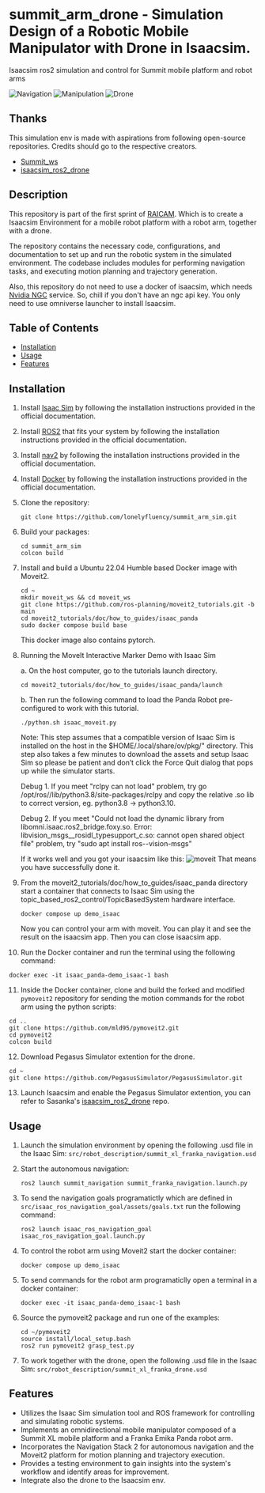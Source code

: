 # summit_arm_drone - Simulation Design of a Robotic Mobile Manipulator with Drone in Isaacsim.
Isaacsim ros2 simulation and control for Summit mobile platform and robot arms

![Navigation](src/assets/navigation.png)
![Manipulation](src/assets/manipulation.png)
![Drone](src/assets/withdrone.png)

## Thanks

This simulation env is made with aspirations from following open-source repositories. Credits should go to the respective creators.

- [Summit_ws](https://github.com/debi-ml/Summit_ws)
- [isaacsim_ros2_drone](https://github.com/SasaKuruppuarachchi/isaacsim_ros2_drone)


## Description

This repository is part of the first sprint of [RAICAM](raicam.eu). Which is to create a Isaacsim Environment for a mobile robot platform with a robot arm, together with a drone.

The repository contains the necessary code, configurations, and documentation to set up and run the robotic system in the simulated environment. The codebase includes modules for performing navigation tasks, and executing motion planning and trajectory generation.

Also, this repository do not need to use a docker of isaacsim, which needs [Nvidia NGC](https://ngc.nvidia.com) service. So, chill if you don't have an ngc api key. You only need to use omniverse launcher to install Isaacsim.

## Table of Contents

- [Installation](#installation)
- [Usage](#usage)
- [Features](#features)

## Installation

1. Install [Isaac Sim](https://docs.omniverse.nvidia.com/app_isaacsim/app_isaacsim/install_workstation.html#isaac-sim-app-install-workstation) by following the installation instructions provided in the official documentation.

2. Install [ROS2](https://docs.ros.org/) that fits your system by following the installation instructions provided in the official documentation.

3. Install [nav2](https://navigation.ros.org/getting_started/index.html) by following the installation instructions provided in the official documentation.

4. Install [Docker](https://example.com) by following the installation instructions provided in the official documentation.

5. Clone the repository:

   ```shell
   git clone https://github.com/lonelyfluency/summit_arm_sim.git
   ```

6. Build your packages:

   ```shell
   cd summit_arm_sim
   colcon build
   ```
7. Install and build a Ubuntu 22.04 Humble based Docker image with Moveit2.
   ```shell
   cd ~
   mkdir moveit_ws && cd moveit_ws
   git clone https://github.com/ros-planning/moveit2_tutorials.git -b main
   cd moveit2_tutorials/doc/how_to_guides/isaac_panda
   sudo docker compose build base
   ```
   This docker image also contains pytorch.

8. Running the MoveIt Interactive Marker Demo with Isaac Sim

   a. On the host computer, go to the tutorials launch directory.
   ```shell
   cd moveit2_tutorials/doc/how_to_guides/isaac_panda/launch
   ```

   b. Then run the following command to load the Panda Robot pre-configured to work with this tutorial.
   ```shell
   ./python.sh isaac_moveit.py
   ```
   Note: This step assumes that a compatible version of Isaac Sim is installed on the host in the $HOME/.local/share/ov/pkg/" directory. This step also takes a few minutes to download the assets and setup Isaac Sim so please be patient and don’t click the Force Quit dialog that pops up while the simulator starts.

   Debug 1. If you meet "rclpy can not load" problem, try go /opt/ros/<your-ros-distro>/lib/python3.8/site-packages/rclpy and copy the relative .so lib to correct version, eg. python3.8 -> python3.10.

   Debug 2. If you meet "Could not load the dynamic library from libomni.isaac.ros2_bridge.foxy.so. Error: libvision_msgs__rosidl_typesupport_c.so: cannot open shared object file" problem, try "sudo apt install ros-<your-ros-distro>-vision-msgs"

   If it works well and you got your isaacsim like this:
   ![moveit](src/assets/install_moveit.png)
   That means you have successfully done it. 

9. From the moveit2_tutorials/doc/how_to_guides/isaac_panda directory start a container that connects to Isaac Sim using the topic_based_ros2_control/TopicBasedSystem hardware interface.
   ```shell
   docker compose up demo_isaac
   ```
   Now you can control your arm with moveit. You can play it and see the result on the isaacsim app. Then you can close isaacsim app.

10. Run the Docker container and run the terminal using the following command:

   ```shell
   docker exec -it isaac_panda-demo_isaac-1 bash
   ```

11. Inside the Docker container, clone and build the forked and modified `pymoveit2` repository for sending the motion commands for the robot arm using the python scripts:

   ```shell
   cd ..
   git clone https://github.com/mld95/pymoveit2.git
   cd pymoveit2
   colcon build
   ```

12. Download Pegasus Simulator extention for the drone.
   ```shell
   cd ~
   git clone https://github.com/PegasusSimulator/PegasusSimulator.git
   ```

13. Launch Isaacsim and enable the Pegasus Simulator extention, you can refer to Sasanka's [isaacsim_ros2_drone](https://github.com/SasaKuruppuarachchi/isaacsim_ros2_drone) repo.



## Usage

1. Launch the simulation environment by opening the following .usd file in the Isaac Sim:
`src/robot_description/summit_xl_franka_navigation.usd`

2. Start the autonomous navigation:

   ```shell
   ros2 launch summit_navigation summit_franka_navigation.launch.py
   ```
3. To send the navigation goals programatictly which are defined in `src/isaac_ros_navigation_goal/assets/goals.txt` run the following command:

   ```shell
   ros2 launch isaac_ros_navigation_goal isaac_ros_navigation_goal.launch.py
   ```

4. To control the robot arm using Moveit2 start the docker container: 

   ```shell
   docker compose up demo_isaac
   ```
5. To send commands for the robot arm programaticlly open a terminal in a docker container:

   ```shell
   docker exec -it isaac_panda-demo_isaac-1 bash
   ```
6. Source the pymoveit2 package and run one of the examples:

   ```shell
   cd ~/pymoveit2
   source install/local_setup.bash
   ros2 run pymoveit2 grasp_test.py
   ```

7. To work together with the drone, open the following .usd file in the Isaac Sim: `src/robot_description/summit_xl_franka_drone.usd`


## Features

- Utilizes the Isaac Sim simulation tool and ROS framework for controlling and simulating robotic systems.
- Implements an omnidirectional mobile manipulator composed of a Summit XL mobile platform and a Franka Emika Panda robot arm.
- Incorporates the Navigation Stack 2 for autonomous navigation and the Moveit2 platform for motion planning and trajectory execution.
- Provides a testing environment to gain insights into the system's workflow and identify areas for improvement.
- Integrate also the drone to the Isaacsim env.

